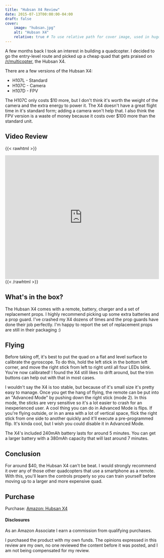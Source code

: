 ```yaml
---
title: "Hubsan X4 Review"
date: 2015-07-13T00:00:00-04:00
draft: false
cover:
    image: "hubsan.jpg"
    alt: "Hubsan X4"
    relative: true # To use relative path for cover image, used in hugo Page-bundles
---
```


A few months back I took an interest in building a quadcopter. I decided to go the entry-level route and picked up a cheap quad that gets praised on [/r/multicopter](http://reddit.com/r/multicopter), the Hubsan X4. 

There are a few versions of the Hubsan X4:

- H107L - Standard
- H107C - Camera
- H107D - FPV

The H107C only costs $10 more, but I don't think it's worth the weight of the camera and the extra energy to power it. The X4 doesn't have a great flight time in it's standard form; adding a camera won't help that. I also think the FPV version is a waste of money because it costs over $100 more than the standard unit.

## Video Review
{{< rawhtml >}}
<iframe width="100%" height="404" src="https://www.youtube.com/embed/QyC8fuHvWR8" frameborder="0" allowfullscreen></iframe>
{{< /rawhtml >}}

## What's in the box?

The Hubsan X4 comes with a remote, battery, charger and a set of replacement props. I highly recommend picking up some extra batteries and a prop guard. I've crashed my X4 dozens of times and  the prop guards have done their job perfectly. I'm happy to report the set of replacement props are still in their packaging :) 

## Flying

Before taking off, it's best to put the quad on a flat and level surface to calibrate the gyroscope. To do this, hold the left stick in the bottom left corner, and move the right stick from left to right until   all four LEDs blink. You're now calibrated! I found the X4 still likes to drift around, but the trim buttons can help out with that in most cases.

I wouldn't say the X4 is too stable, but because of it's small size it's pretty easy to manage. Once you get the hang of flying, the remote can be put into an "Advanced Mode" by pushing down the right stick (mode 2). In this mode, the sticks are very sensitive so it's a lot easier to crash for an inexperienced user. A cool thing you can do in Advanced Mode is flips. If you're flying outside, or in an area with a lot of vertical space, flick the right stick from one side to another quickly and it'll execute a pre-programmed flip. It's kinda cool, but I wish you could disable it in Advanced Mode.

The X4's included 240mAh battery lasts for around 5 minutes. You can get a larger battery with a 380mAh capacity that will last around 7 minutes.

## Conclusion

For around $40, the Hubsan X4 can't be beat. I would strongly recommend it over any of those other quadcopters that use a smartphone as a remote. With this, you'll learn the controls properly so you can train yourself before moving up to a larger and more expensive quad.

## Purchase

Purchase: [Amazon: Hubsan X4](https://amzn.to/3i4uXlJ)

#### Disclosures

As an Amazon Associate I earn a commission from qualifying purchases.

I purchased the product with my own funds. The opinions expressed in this review are my own, no one reviewed the content before it was posted, and I am not being compensated for my review.
